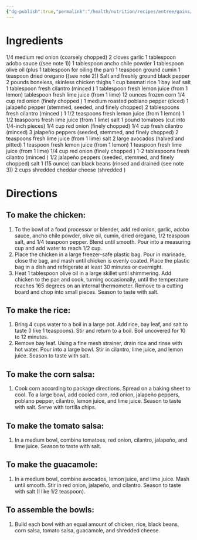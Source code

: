 ```yaml
---
{"dg-publish":true,"permalink":"/health/nutrition/recipes/entree/gains/chipotle-rice-bowl/","tags":["cookmate"],"created":"","updated":""}
---
```




# Ingredients

1/4 medium red onion (coarsely chopped)
2 cloves garlic
1 tablespoon adobo sauce ((see note 1))
1 tablespoon ancho chile powder
1 tablespoon olive oil (plus 1 tablespoon for oiling the pan)
1 teaspoon ground cumin
1 teaspoon dried oregano ((see note 2))
Salt and freshly ground black pepper
2 pounds boneless, skinless chicken thighs
1 cup basmati rice
1 bay leaf
salt
1 tablespoon fresh cilantro (minced )
1 tablespoon fresh lemon juice (from 1 lemon)
tablespoon fresh lime juice (from 1 lime)
12 ounces frozen corn
1/4 cup red onion (finely chopped )
1 medium roasted poblano pepper (diced)
1 jalapeño pepper (stemmed, seeded, and finely chopped)
2 tablespoons fresh cilantro (minced )
1 1/2 teaspoons fresh lemon juice (from 1 lemon)
1 1/2 teaspoons fresh lime juice (from 1 lime)
salt
1 pound tomatoes (cut into 1/4-inch pieces)
1/4 cup red onion (finely chopped)
1/4 cup fresh cilantro (minced)
3 jalapeño peppers (seeded, stemmed, and finely chopped)
2 teaspoons fresh lime juice (from 1 lime)
salt
2 large avocados (halved and pitted)
1 teaspoon fresh lemon juice (from 1 lemon)
1 teaspoon fresh lime juice (from 1 lime)
1/4 cup red onion (finely chopped )
1-2 tablespoons fresh cilantro (minced )
1/2 jalapeño peppers (seeded, stemmed, and finely chopped)
salt
1 (15 ounce) can black beans (rinsed and drained (see note 3))
2 cups shredded cheddar cheese (shredded )

# Directions

## To make the chicken:

1) To the bowl of a food processor or blender, add red onion, garlic, adobo sauce, ancho chile powder, olive oil, cumin, dried oregano, 1/2 teaspoon salt, and 1/4 teaspoon pepper. Blend until smooth. Pour into a measuring cup and add water to reach 1/2 cup.
2) Place the chicken in a large freezer-safe plastic bag. Pour in marinade, close the bag, and mash until chicken is evenly coated. Place the plastic bag in a dish and refrigerate at least 30 minutes or overnight.
3) Heat 1 tablespoon olive oil in a large skillet until shimmering. Add chicken to the pan and cook, turning occasionally, until the temperature reaches 165 degrees on an internal thermometer. Remove to a cutting board and chop into small pieces. Season to taste with salt.

## To make the rice:

1) Bring 4 cups water to a boil in a large pot. Add rice, bay leaf, and salt to taste (I like 1 teaspoons). Stir and return to a boil. Boil uncovered for 10 to 12 minutes.
2) Remove bay leaf. Using a fine mesh strainer, drain rice and rinse with hot water. Pour into a large bowl. Stir in cilantro, lime juice, and lemon juice. Season to taste with salt.

## To make the corn salsa:

1) Cook corn according to package directions. Spread on a baking sheet to cool. To a large bowl, add cooled corn, red onion, jalapeño peppers, poblano pepper, cilantro, lemon juice, and lime juice. Season to taste with salt. Serve with tortilla chips.

## To make the tomato salsa:

1) In a medium bowl, combine tomatoes, red onion, cilantro, jalapeño, and lime juice. Season to taste with salt.

## To make the guacamole:

1) In a medium bowl, combine avocados, lemon juice, and lime juice. Mash until smooth. Stir in red onion, jalapeño, and cilantro. Season to taste with salt (I like 1/2 teaspoon).

## To assemble the bowls:

1) Build each bowl with an equal amount of chicken, rice, black beans, corn salsa, tomato salsa, guacamole, and shredded cheese.